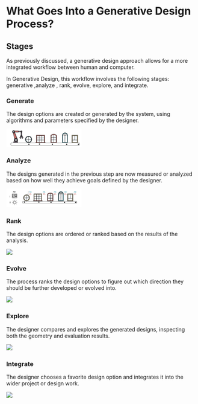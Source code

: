 # What Goes Into a Generative Design Process?

## Stages

As previously discussed, a generative design approach allows for a more integrated workflow between human and computer. 

In Generative Design, this workflow involves the following stages: generative ,analyze , rank, evolve, explore, and integrate.

### Generate

The design options are created or generated by the system, using algorithms and parameters specified by the designer.

<img src="../../../assets/intro/stages1.png" style="width:200px;"/>

### Analyze

The designs generated in the previous step are now measured or analyzed based on how well they achieve goals defined by the designer.

<img src="../../../assets/intro/stages2.png" style="width:200px;"/>

### Rank

The design options are ordered or ranked based on the results of the analysis.

<img src="../../../assets/intro/stages3.png" style="width:200px;"/>

### Evolve

The process ranks the design options to figure out which direction they should be further developed or evolved into.

<img src="../../../assets/intro/stages4.png" style="width:200px;"/>

### Explore

The designer compares and explores the generated designs, inspecting both the geometry and evaluation results.

<img src="../../../assets/intro/stages5.png" style="width:200px;"/>

### Integrate

The designer chooses a favorite design option and integrates it into the wider project or design work.

<img src="../../../assets/intro/stages6.png" style="width:200px;"/>

